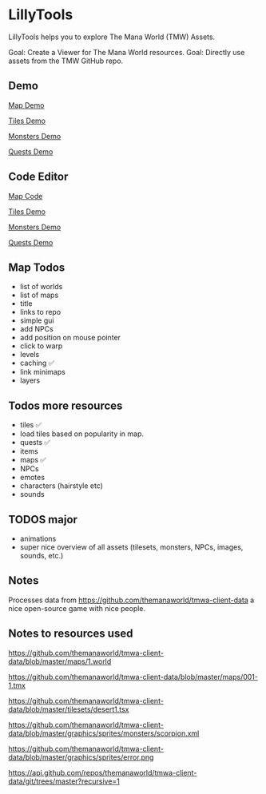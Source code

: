 # LillyTools
LillyTools helps you to explore The Mana World (TMW) Assets.

Goal: Create a Viewer for The Mana World resources.
Goal: Directly use assets from the TMW GitHub repo.

## Demo
[Map Demo](https://64kilobit.github.io/LillyViewer/index.html) 

[Tiles Demo](https://64kilobit.github.io/LillyViewer/tiles.html)

[Monsters Demo](https://64kilobit.github.io/LillyViewer/monsters.html)

[Quests Demo](https://64kilobit.github.io/LillyViewer/quests.html)



## Code Editor
[Map Code](https://stackblitz.com/edit/stackblitz-starters-xpxweg?file=script.js)

[Tiles Demo](https://stackblitz.com/edit/stackblitz-starters-txmjni?file=script.js)

[Monsters Demo](https://stackblitz.com/edit/stackblitz-starters-xpesk1?file=script.js)

[Quests Demo](https://stackblitz.com/edit/stackblitz-starters-qt6euy?file=script.js)



## Map Todos
- list of worlds
- list of maps
- title
- links to repo
- simple gui
- add NPCs
- add position on mouse pointer
- click to warp
- levels
- caching ✅
- link minimaps
- layers 

## Todos more resources
- tiles ✅
- load tiles based on popularity in map.
- quests ✅
- items
- maps ✅
- NPCs
- emotes
- characters (hairstyle etc)
- sounds

## TODOS major
- animations
- super nice overview of all assets (tilesets, monsters, NPCs, images, sounds, etc.)

## Notes
Processes data from https://github.com/themanaworld/tmwa-client-data a nice open-source game with nice people.

## Notes to resources used
https://github.com/themanaworld/tmwa-client-data/blob/master/maps/1.world

https://github.com/themanaworld/tmwa-client-data/blob/master/maps/001-1.tmx

https://github.com/themanaworld/tmwa-client-data/blob/master/tilesets/desert1.tsx

https://github.com/themanaworld/tmwa-client-data/blob/master/graphics/sprites/monsters/scorpion.xml

https://github.com/themanaworld/tmwa-client-data/blob/master/graphics/sprites/error.png

https://api.github.com/repos/themanaworld/tmwa-client-data/git/trees/master?recursive=1

